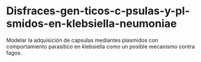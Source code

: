 # Disfraces-gen-ticos-c-psulas-y-pl-smidos-en-klebsiella-neumoniae
Modelar la adquisición de capsulas mediantes plasmidos con comportamiento parasitico en klebsiella como un posible mecanismo contra fagos.
